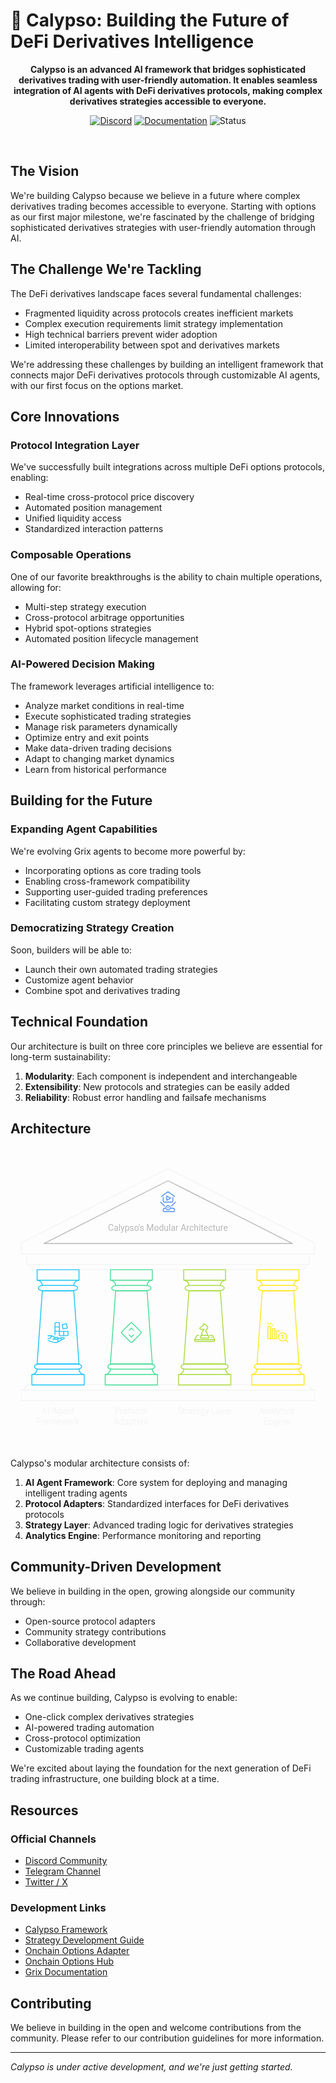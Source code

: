 # 🌊 Calypso: Building the Future of DeFi Derivatives Intelligence

<div align="center">
  
  <p>
    <strong>Calypso is an advanced AI framework that bridges sophisticated derivatives trading with user-friendly automation. It enables seamless integration of AI agents with DeFi derivatives protocols, making complex derivatives strategies accessible to everyone.</strong>
  </p>

  <p>
    <a href="https://discord.gg/ZgPpr9psqp"><img src="https://img.shields.io/discord/YOUR_DISCORD_ID?color=7289da&label=Discord&logo=discord&logoColor=white" alt="Discord"></a>
    <a href="https://docs.grix.finance"><img src="https://img.shields.io/badge/docs-grix.finance-blue" alt="Documentation"></a>
    <img src="https://img.shields.io/badge/Status-Alpha-orange" alt="Status">
  </p>

  <br/>
</div>

## The Vision

We're building Calypso because we believe in a future where complex derivatives trading becomes accessible to everyone. Starting with options as our first major milestone, we're fascinated by the challenge of bridging sophisticated derivatives strategies with user-friendly automation through AI.

## The Challenge We're Tackling

The DeFi derivatives landscape faces several fundamental challenges:

- Fragmented liquidity across protocols creates inefficient markets
- Complex execution requirements limit strategy implementation
- High technical barriers prevent wider adoption
- Limited interoperability between spot and derivatives markets

We're addressing these challenges by building an intelligent framework that connects major DeFi derivatives protocols through customizable AI agents, with our first focus on the options market.

## Core Innovations

### Protocol Integration Layer

We've successfully built integrations across multiple DeFi options protocols, enabling:

- Real-time cross-protocol price discovery
- Automated position management
- Unified liquidity access
- Standardized interaction patterns

### Composable Operations

One of our favorite breakthroughs is the ability to chain multiple operations, allowing for:

- Multi-step strategy execution
- Cross-protocol arbitrage opportunities
- Hybrid spot-options strategies
- Automated position lifecycle management

### AI-Powered Decision Making

The framework leverages artificial intelligence to:

- Analyze market conditions in real-time
- Execute sophisticated trading strategies
- Manage risk parameters dynamically
- Optimize entry and exit points
- Make data-driven trading decisions
- Adapt to changing market dynamics
- Learn from historical performance

## Building for the Future

### Expanding Agent Capabilities

We're evolving Grix agents to become more powerful by:

- Incorporating options as core trading tools
- Enabling cross-framework compatibility
- Supporting user-guided trading preferences
- Facilitating custom strategy deployment

### Democratizing Strategy Creation

Soon, builders will be able to:

- Launch their own automated trading strategies
- Customize agent behavior
- Combine spot and derivatives trading

## Technical Foundation

Our architecture is built on three core principles we believe are essential for long-term sustainability:

1. **Modularity**: Each component is independent and interchangeable
2. **Extensibility**: New protocols and strategies can be easily added
3. **Reliability**: Robust error handling and failsafe mechanisms

## Architecture

<div align="center">
  <svg width="722" height="691" viewBox="0 0 722 691" style="fill:none;stroke:none;fill-rule:evenodd;clip-rule:evenodd;stroke-linecap:round;stroke-linejoin:round;stroke-miterlimit:1.5;">
    <?xml version="1.0" encoding="utf-8" standalone="yes"?>
<!DOCTYPE svg PUBLIC "-//W3C//DTD SVG 1.1//EN" "http://www.w3.org/Graphics/SVG/1.1/DTD/svg11.dtd">
<svg width="722" height="691" viewBox="0 0 722 691" style="fill:none;stroke:none;fill-rule:evenodd;clip-rule:evenodd;stroke-linecap:round;stroke-linejoin:round;stroke-miterlimit:1.5;" version="1.1" xmlns="http://www.w3.org/2000/svg" xmlns:xlink="http://www.w3.org/1999/xlink"><style id="fontImports">@import url("https://fonts.googleapis.com/css2?family=Roboto:wght@400;700&amp;display=block");</style><rect id="" x="0" y="0" width="722" height="690.059" style="fill: none;"></rect><g id="items" style="isolation: isolate"><g id="blend" style="mix-blend-mode: normal"><g id="g-root-tf_18itgpdlyfpq8-fill" data-item-order="-495402" transform="translate(-9, -9)"></g><g id="g-root--1.cu-2_sy_1ha326plyik27-fill" data-item-order="-357498" transform="translate(15, 39)"></g><g id="g-root--1.cu-1_sy_1lpwkb5lyik1s-fill" data-item-order="-357496" transform="translate(66.5, 67)"></g><g id="g-root-4.cu_sy_1cuw15dlyihop-fill" data-item-order="-357492" transform="translate(543, 271)"></g><g id="g-root-3.cu_sy_18f2j0xlyiigy-fill" data-item-order="-357488" transform="translate(375, 271)"></g><g id="g-root-2.cu_sy_18f2j0xlyiigz-fill" data-item-order="-357484" transform="translate(207, 271)"></g><g id="g-root-1.cu_sy_zjfis1lyij9o-fill" data-item-order="-357480" transform="translate(39, 271)"></g><g id="g-root-hous_1q9h041lyfqiu-fill" data-item-order="0" transform="translate(327, 91)"></g><g id="g-root-tx_calypsos_1q9h041lyfqiv-fill" data-item-order="0" transform="translate(207, 163)"><g id="tx_calypsos_1q9h041lyfqiv-fill" stroke="none" fill="#b7b7b7"><g><text style="font: 20px Roboto, sans-serif; white-space: pre;" font-size="20px" font-family="Roboto, sans-serif"><tspan x="16.56" y="33.5" dominant-baseline="ideographic">Calypso's Modular Architecture</tspan></text></g></g></g><g id="g-root-logi_zjfis1lymqko-fill" data-item-order="0" transform="translate(75, 391.05859375)"></g><g id="g-root-diam_1448tldlympz7-fill" data-item-order="0" transform="translate(243, 391.05859375)"></g><g id="g-root-ches_1uneztdlyv6kh-fill" data-item-order="0" transform="translate(411, 391.05859375)"></g><g id="g-root-plac_8xrg7llywjd8-fill" data-item-order="0" transform="translate(579, 391.05859375)"></g><g id="g-root-tx_aiagentf_zjfis1lyij9p-fill" data-item-order="0" transform="translate(45, 583.05859375)"><g id="tx_aiagentf_zjfis1lyij9p-fill" stroke="none" fill="#f4f4f4"><g><text style="font: 20px Roboto, sans-serif; white-space: pre;" font-size="20px" font-family="Roboto, sans-serif"><tspan x="26.04" y="33.5" dominant-baseline="ideographic">AI Agent </tspan><tspan x="14.22" y="57.5" dominant-baseline="ideographic">Framework</tspan></text></g></g></g><g id="g-root-tx_protocol_v3m0nllyik1y-fill" data-item-order="0" transform="translate(219, 583.05859375)"><g id="tx_protocol_v3m0nllyik1y-fill" stroke="none" fill="#f4f4f4"><g><text style="font: 20px Roboto, sans-serif; white-space: pre;" font-size="20px" font-family="Roboto, sans-serif"><tspan x="19.36" y="33.5" dominant-baseline="ideographic">Protocol </tspan><tspan x="16.57" y="57.5" dominant-baseline="ideographic">Adapters</tspan></text></g></g></g><g id="g-root-tx_strategy_m8lhhtlyihov-fill" data-item-order="0" transform="translate(369, 583.05859375)"><g id="tx_strategy_m8lhhtlyihov-fill" stroke="none" fill="#f4f4f4"><g><text style="font: 20px Roboto, sans-serif; white-space: pre;" font-size="20px" font-family="Roboto, sans-serif"><tspan x="12.64" y="33.5" dominant-baseline="ideographic">Strategy Layer</tspan></text></g></g></g><g id="g-root-tx_analytic_hsrzddlyiih4-fill" data-item-order="0" transform="translate(555, 583)"><g id="tx_analytic_hsrzddlyiih4-fill" stroke="none" fill="#f4f4f4"><g><text style="font: 20px Roboto, sans-serif; white-space: pre;" font-size="20px" font-family="Roboto, sans-serif"><tspan x="14.77" y="33.5" dominant-baseline="ideographic">Analytics </tspan><tspan x="25.44" y="57.5" dominant-baseline="ideographic">Engine</tspan></text></g></g></g><g id="g-root-tf_18itgpdlyfpq8-stroke" data-item-order="-495402" transform="translate(-9, -9)"></g><g id="g-root--1.cu-2_sy_1ha326plyik27-stroke" data-item-order="-357498" transform="translate(15, 39)"><g id="-1.cu-2_sy_1ha326plyik27-stroke" fill="none" stroke-linecap="round" stroke-linejoin="round" stroke-miterlimit="4" stroke="#f4f4f4" stroke-width="2"><g><path d="M 34 242L 658 242C 658 235.3726 663.3726 230 670 230L 22 230C 28.6274 230 34 235.3726 34 242ZM 670 206L 22 206L 22 230L 670 230L 670 206ZM 682 542L 10 542L 10 518L 682 518L 682 542ZM 22 506L 670 506C 670 512.6274 675.3726 518 682 518L 10 518C 16.6274 518 22 512.6274 22 506ZM 346 10L 682 180.2642L 682 206L 10 206L 10 180.2642L 346 10Z"></path></g></g></g><g id="g-root--1.cu-1_sy_1lpwkb5lyik1s-stroke" data-item-order="-357496" transform="translate(66.5, 67)"><g id="-1.cu-1_sy_1lpwkb5lyik1s-stroke" fill="none" stroke-linecap="round" stroke-linejoin="round" stroke-miterlimit="4" stroke="#b7b7b7" stroke-width="2"><g><path d="M 294.5 10L 10 154L 580 154L 294.5 10Z"></path></g></g></g><g id="g-root-4.cu_sy_1cuw15dlyihop-stroke" data-item-order="-357492" transform="translate(543, 271)"><g id="4.cu_sy_1cuw15dlyihop-stroke" fill="none" stroke-linecap="round" stroke-linejoin="round" stroke-miterlimit="4" stroke="#ffe711" stroke-width="2"><g><path d="M 34 58.058594L 106 58.058594L 118 226.058594L 22 226.058594L 34 58.058594ZM 22 10L 118 10L 118 34.0583L 22 34.0583L 22 10ZM 10 250.058777L 130 250.058777L 130 274.058594L 10 274.058594L 10 250.058777ZM 22 34.058594L 118 34.058594C 111.3726 34.058594 106 39.431194 106 46.058594L 34 46.058594C 34 39.431194 28.6274 34.058594 22 34.058594ZM 10 250.058594L 130 250.058594C 123.3726 250.058594 118 244.685994 118 238.058594L 22 238.058594C 22 244.685994 16.6274 250.058594 10 250.058594Z"></path></g></g><g id="4.cu_sy_1cuw15dlyihop-stroke" fill="none" stroke-linecap="round" stroke-linejoin="round" stroke-miterlimit="4" stroke="#ffe711" stroke-width="2"><g><path d="M 37 46.058594L 103 46.058594C 103 46.058594 115 46.058594 115 52.058594L 115 52.058594C 115 52.058594 115 58.058594 103 58.058594L 37 58.058594C 37 58.058594 25 58.058594 25 52.058594L 25 52.058594C 25 52.058594 25 46.058594 37 46.058594M 28 226.058594L 112 226.058594C 112 226.058594 124 226.058594 124 232.058594L 124 232.058594C 124 232.058594 124 238.058594 112 238.058594L 28 238.058594C 28 238.058594 16 238.058594 16 232.058594L 16 232.058594C 16 232.058594 16 226.058594 28 226.058594"></path></g></g></g><g id="g-root-3.cu_sy_18f2j0xlyiigy-stroke" data-item-order="-357488" transform="translate(375, 271)"><g id="3.cu_sy_18f2j0xlyiigy-stroke" fill="none" stroke-linecap="round" stroke-linejoin="round" stroke-miterlimit="4" stroke="#a6da37" stroke-width="2"><g><path d="M 34 58.058594L 106 58.058594L 118 226.058594L 22 226.058594L 34 58.058594ZM 22 10L 118 10L 118 34.0583L 22 34.0583L 22 10ZM 10 250.058777L 130 250.058777L 130 274.058594L 10 274.058594L 10 250.058777ZM 22 34.058594L 118 34.058594C 111.3726 34.058594 106 39.431194 106 46.058594L 34 46.058594C 34 39.431194 28.6274 34.058594 22 34.058594ZM 10 250.058594L 130 250.058594C 123.3726 250.058594 118 244.685994 118 238.058594L 22 238.058594C 22 244.685994 16.6274 250.058594 10 250.058594Z"></path></g></g><g id="3.cu_sy_18f2j0xlyiigy-stroke" fill="none" stroke-linecap="round" stroke-linejoin="round" stroke-miterlimit="4" stroke="#a6da37" stroke-width="2"><g><path d="M 37 46.058594L 103 46.058594C 103 46.058594 115 46.058594 115 52.058594L 115 52.058594C 115 52.058594 115 58.058594 103 58.058594L 37 58.058594C 37 58.058594 25 58.058594 25 52.058594L 25 52.058594C 25 52.058594 25 46.058594 37 46.058594M 28 226.058594L 112 226.058594C 112 226.058594 124 226.058594 124 232.058594L 124 232.058594C 124 232.058594 124 238.058594 112 238.058594L 28 238.058594C 28 238.058594 16 238.058594 16 232.058594L 16 232.058594C 16 232.058594 16 226.058594 28 226.058594"></path></g></g></g><g id="g-root-2.cu_sy_18f2j0xlyiigz-stroke" data-item-order="-357484" transform="translate(207, 271)"><g id="2.cu_sy_18f2j0xlyiigz-stroke" fill="none" stroke-linecap="round" stroke-linejoin="round" stroke-miterlimit="4" stroke="#43dd93" stroke-width="2"><g><path d="M 34 58.058594L 106 58.058594L 118 226.058594L 22 226.058594L 34 58.058594ZM 22 10L 118 10L 118 34.0583L 22 34.0583L 22 10ZM 10 250.058777L 130 250.058777L 130 274.058594L 10 274.058594L 10 250.058777ZM 22 34.058594L 118 34.058594C 111.3726 34.058594 106 39.431194 106 46.058594L 34 46.058594C 34 39.431194 28.6274 34.058594 22 34.058594ZM 10 250.058594L 130 250.058594C 123.3726 250.058594 118 244.685994 118 238.058594L 22 238.058594C 22 244.685994 16.6274 250.058594 10 250.058594Z"></path></g></g><g id="2.cu_sy_18f2j0xlyiigz-stroke" fill="none" stroke-linecap="round" stroke-linejoin="round" stroke-miterlimit="4" stroke="#43dd93" stroke-width="2"><g><path d="M 37 46.058594L 103 46.058594C 103 46.058594 115 46.058594 115 52.058594L 115 52.058594C 115 52.058594 115 58.058594 103 58.058594L 37 58.058594C 37 58.058594 25 58.058594 25 52.058594L 25 52.058594C 25 52.058594 25 46.058594 37 46.058594M 28 226.058594L 112 226.058594C 112 226.058594 124 226.058594 124 232.058594L 124 232.058594C 124 232.058594 124 238.058594 112 238.058594L 28 238.058594C 28 238.058594 16 238.058594 16 232.058594L 16 232.058594C 16 232.058594 16 226.058594 28 226.058594"></path></g></g></g><g id="g-root-1.cu_sy_zjfis1lyij9o-stroke" data-item-order="-357480" transform="translate(39, 271)"><g id="1.cu_sy_zjfis1lyij9o-stroke" fill="none" stroke-linecap="round" stroke-linejoin="round" stroke-miterlimit="4" stroke="#1ac3fb" stroke-width="2"><g><path d="M 34 58.058594L 106 58.058594L 118 226.058594L 22 226.058594L 34 58.058594ZM 22 10L 118 10L 118 34.0583L 22 34.0583L 22 10ZM 10 250.058777L 130 250.058777L 130 274.058594L 10 274.058594L 10 250.058777ZM 22 34.058594L 118 34.058594C 111.3726 34.058594 106 39.431194 106 46.058594L 34 46.058594C 34 39.431194 28.6274 34.058594 22 34.058594ZM 10 250.058594L 130 250.058594C 123.3726 250.058594 118 244.685994 118 238.058594L 22 238.058594C 22 244.685994 16.6274 250.058594 10 250.058594Z"></path></g></g><g id="1.cu_sy_zjfis1lyij9o-stroke" fill="none" stroke-linecap="round" stroke-linejoin="round" stroke-miterlimit="4" stroke="#1ac3fb" stroke-width="2"><g><path d="M 37 46.058594L 103 46.058594C 103 46.058594 115 46.058594 115 52.058594L 115 52.058594C 115 52.058594 115 58.058594 103 58.058594L 37 58.058594C 37 58.058594 25 58.058594 25 52.058594L 25 52.058594C 25 52.058594 25 46.058594 37 46.058594M 28 226.058594L 112 226.058594C 112 226.058594 124 226.058594 124 232.058594L 124 232.058594C 124 232.058594 124 238.058594 112 238.058594L 28 238.058594C 28 238.058594 16 238.058594 16 232.058594L 16 232.058594C 16 232.058594 16 226.058594 28 226.058594"></path></g></g></g><g id="g-root-hous_1q9h041lyfqiu-stroke" data-item-order="0" transform="translate(327, 91)"><g id="hous_1q9h041lyfqiu-stroke" fill="none" stroke-linecap="round" stroke-linejoin="round" stroke-miterlimit="4" stroke="#4f91fc" stroke-width="2"><g><path d="M 29.142 49L 27.042 49C 24.832861 49 23.042 50.790859 23.042 53L 23.042 55C 23.042 56.104568 23.937431 57 25.042 57L 47.042 57C 48.146568 57 49.042 56.104568 49.042 55L 49.042 53C 49.042 50.790859 47.251141 49 45.042 49L 38.942001 49M 29.042 48C 29.042 50.761425 31.280577 53 34.042 53C 36.803425 53 39.042 50.761425 39.042 48C 39.042 45.238575 36.803425 43 34.042 43C 31.280577 43 29.042 45.238575 29.042 48ZM 42.042 44L 51.042 35M 26.042 44L 17.042 35M 31.042 21L 31.042 31L 40.042 26L 31.042 21ZM 45.042 24L 45.042 33C 45.042 34.104568 44.146568 35 43.042 35L 25.042 35C 23.937431 35 23.042 34.104568 23.042 33L 23.042 24M 19.042 22L 34.042 11L 49.042 22M 31.042 21L 31.042 31L 40.042 26L 31.042 21ZM 34.042 47.5C 34.318142 47.5 34.542 47.723858 34.542 48C 34.542 48.276142 34.318142 48.5 34.042 48.5C 33.765858 48.5 33.542 48.276142 33.542 48C 33.542 47.723858 33.765858 47.5 34.042 47.5M 45.042 24L 45.042 33C 45.042 34.104568 44.146568 35 43.042 35L 25.042 35C 23.937431 35 23.042 34.104568 23.042 33L 23.042 24M 19.042 22L 34.042 11L 49.042 22"></path></g></g></g><g id="g-root-tx_calypsos_1q9h041lyfqiv-stroke" data-item-order="0" transform="translate(207, 163)"></g><g id="g-root-logi_zjfis1lymqko-stroke" data-item-order="0" transform="translate(75, 391.05859375)"><g id="logi_zjfis1lymqko-stroke" fill="none" stroke-linecap="round" stroke-linejoin="round" stroke-miterlimit="4" stroke="#1ac3fb" stroke-width="2"><g><path d="M 57 31L 57 39C 57 40.104568 56.104568 41 55 41L 37 41M 27 38.200001L 27 13C 27 11.895431 27.89543 11 29 11L 37 11M 47 31L 47 41L 37 41L 37 11M 57 31L 57 31L 27 31L 27 21L 37 21M 11 52.25C 32 59.25 25 59.25 49 47.25C 47.61729 45.391094 45.221519 44.592503 43.000004 45.250004L 34.368 47.984001M 11 41.125999L 17 41.125999C 21.706001 41.125999 25 45.125999 26 45.125999L 33 45.125999C 35 45.125999 35 49.125999 33 49.125999L 22 49.125999M 17.826 41.167999C 17.826 41.167999 19.959999 48.040001 11 48.040001M 39.753998 46.278L 42.271999 50.706001M 32.276001 49.125999L 34.521999 54.773998M 26.200001 45.125999C 25.811981 46.431107 25.811981 47.8209 26.200001 49.126003M 43.459885 15.80773L 53.266407 13.85015L 55.223988 23.656673L 45.417465 25.614252Z"></path></g></g></g><g id="g-root-diam_1448tldlympz7-stroke" data-item-order="0" transform="translate(243, 391.05859375)"><g id="diam_1448tldlympz7-stroke" fill="none" stroke-linecap="round" stroke-linejoin="round" stroke-miterlimit="4" stroke="#43dd93" stroke-width="2"><g><path d="M 12.785063 31.40593L 31.404194 12.786798C 31.404194 12.786798 33.998268 10.192727 36.592339 12.786798L 55.211468 31.405926C 55.211468 31.405926 57.805542 34 55.211468 36.594074L 36.592339 55.213203C 36.592339 55.213203 33.998268 57.807274 31.404194 55.2132L 12.785063 36.59407C 12.785063 36.59407 10.190992 34 12.785063 31.40593M 28.857143 28.857143L 34 23.714287L 39.142857 28.857143M 28.857143 39.142857L 34 44.285713L 39.142857 39.142857"></path></g></g></g><g id="g-root-ches_1uneztdlyv6kh-stroke" data-item-order="0" transform="translate(411, 391.05859375)"><g id="ches_1uneztdlyv6kh-stroke" fill="none" stroke-linecap="round" stroke-linejoin="round" stroke-miterlimit="4" stroke="#a6da37" stroke-width="2"><g><path d="M 20 40.562L 17.236 40.562C 16.478668 40.562405 15.786528 40.99054 15.448 41.667999L 11 50.562L 57 50.562L 52.551998 41.667999C 52.213474 40.99054 51.521332 40.562405 50.764 40.562L 46 40.562M 11 50.562L 11.622 53.048C 11.844918 53.937862 12.644641 54.561977 13.562 54.562L 54.438 54.562C 55.355358 54.561977 56.155083 53.937862 56.377998 53.048L 57 50.562M 27 40.562C 26.763098 36.665192 27.81752 32.798977 30 29.562C 30.936913 28.500841 31.938841 27.498911 33 26.562L 25 26.562C 23.656 26.562 23.417999 25.841999 23 24.562C 22.901398 23.754997 23.295238 22.967319 24 22.562L 31 17.562L 31 13.438C 31 13.438 35 15.562 37 16.562C 41.419998 18.771999 41.091999 20.667999 41.012001 22.962C 40.997963 23.359604 40.865654 23.743988 40.632 24.066L 36 30.438C 38.956985 33.005531 40.758549 36.653336 41 40.562M 43.759998 45.366001C 43.820065 45.660255 43.744701 45.965923 43.554737 46.198536C 43.364773 46.431145 43.080322 46.566063 42.779999 46.566002L 25.220001 46.566002C 24.919678 46.566063 24.635227 46.431145 24.445263 46.198536C 24.255299 45.965923 24.179935 45.660255 24.24 45.366001L 25 41.566002C 25.271999 40.75 26.139999 40.566002 27 40.566002L 41 40.566002C 41.860001 40.566002 42.728001 40.75 43 41.566002ZM 49.5 44.562L 49.5 44.562C 49.776142 44.562 50 44.785858 50 45.062L 50 45.062C 50 45.338142 49.776142 45.562 49.5 45.562L 49.5 45.562C 49.223858 45.562 49 45.338142 49 45.062L 49 45.062C 49 44.785858 49.223858 44.562 49.5 44.562"></path></g></g></g><g id="g-root-plac_8xrg7llywjd8-stroke" data-item-order="0" transform="translate(579, 391.05859375)"><g id="plac_8xrg7llywjd8-stroke" fill="none" stroke-linecap="round" stroke-linejoin="round" stroke-miterlimit="4" stroke="#ffe711" stroke-width="2"><g><path d="M 11 48.18L 31 48.18M 17 48.18L 11 48.18L 11 21.18C 11 20.627716 11.447716 20.18 12 20.18L 16 20.18C 16.552284 20.18 17 20.627716 17 21.18ZM 42 41.18L 45 39.18L 45 47.18M 11.2 12.54L 12.38 15.12M 17.880001 11.82L 16.82 14.639999M 22.439999 16.74L 19.880001 17.92M 35 43.68C 35 48.926704 39.253296 53.18 44.5 53.18C 49.746704 53.18 54 48.926704 54 43.68C 54 38.433296 49.746704 34.18 44.5 34.18C 39.253296 34.18 35 38.433296 35 43.68M 57 56.18L 51.220001 50.380001M 43 47.18L 47 47.18M 27 48.18L 21 48.18L 21 26.18C 21 25.627716 21.447716 25.18 22 25.18L 26 25.18C 26.552284 25.18 27 25.627716 27 26.18ZM 31 48.18L 31 31.18C 31 30.627716 31.447716 30.18 32 30.18L 36 30.18C 36.552284 30.18 37 30.627716 37 31.18L 37 32.18"></path></g></g></g><g id="g-root-tx_aiagentf_zjfis1lyij9p-stroke" data-item-order="0" transform="translate(45, 583.05859375)"></g><g id="g-root-tx_protocol_v3m0nllyik1y-stroke" data-item-order="0" transform="translate(219, 583.05859375)"></g><g id="g-root-tx_strategy_m8lhhtlyihov-stroke" data-item-order="0" transform="translate(369, 583.05859375)"></g><g id="g-root-tx_analytic_hsrzddlyiih4-stroke" data-item-order="0" transform="translate(555, 583)"></g></g></g></svg>
  </svg>
</div>

Calypso's modular architecture consists of:

1. **AI Agent Framework**: Core system for deploying and managing intelligent trading agents
2. **Protocol Adapters**: Standardized interfaces for DeFi derivatives protocols
3. **Strategy Layer**: Advanced trading logic for derivatives strategies
4. **Analytics Engine**: Performance monitoring and reporting

## Community-Driven Development

We believe in building in the open, growing alongside our community through:

- Open-source protocol adapters
- Community strategy contributions
- Collaborative development

## The Road Ahead

As we continue building, Calypso is evolving to enable:

- One-click complex derivatives strategies
- AI-powered trading automation
- Cross-protocol optimization
- Customizable trading agents

We're excited about laying the foundation for the next generation of DeFi trading infrastructure, one building block at a time.

## Resources

### Official Channels

- [Discord Community](https://discord.gg/ZgPpr9psqp)
- [Telegram Channel](https://web.telegram.org/k/#@Calypso_by_Grix)
- [Twitter / X](https://x.com/calypso_by_grix)

### Development Links

- [Calypso Framework](https://github.com/grixprotocol/calypso)
- [Strategy Development Guide](https://github.com/grixprotocol/calypso/strategies)
- [Onchain Options Adapter](https://github.com/grixprotocol/defi-options-adapters)
- [Onchain Options Hub](https://github.com/grixprotocol/defi-options-hub)
- [Grix Documentation](https://docs.grix.finance)

## Contributing

We believe in building in the open and welcome contributions from the community. Please refer to our contribution guidelines for more information.

---

*Calypso is under active development, and we're just getting started.*
